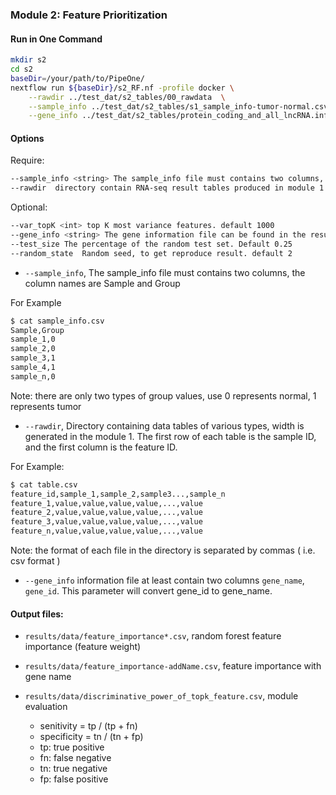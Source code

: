 
### __Module 2: Feature Prioritization__

#### Run in One Command
```bash
mkdir s2
cd s2
baseDir=/your/path/to/PipeOne/
nextflow run ${baseDir}/s2_RF.nf -profile docker \
    --rawdir ../test_dat/s2_tables/00_rawdata  \
    --sample_info ../test_dat/s2_tables/s1_sample_info-tumor-normal.csv \
    --gene_info ../test_dat/s2_tables/protein_coding_and_all_lncRNA.info.tsv
```

#### Options
Require:
```bash
--sample_info <string> The sample_info file must contains two columns, the column names are Sample and Group
--rawdir  directory contain RNA-seq result tables produced in module 1
```

Optional:
```bash
--var_topK <int> top K most variance features. default 1000
--gene_info <string> The gene information file can be found in the results of the first step (s1_lncRNA/results/novel_lncRNA/protein_coding_and_all_lncRNA.info.tsv)
--test_size The percentage of the random test set. Default 0.25
--random_state  Random seed, to get reproduce result. default 2
```


* `--sample_info`, The sample_info file must contains two columns, the column names are Sample and Group

For Example
```bash
$ cat sample_info.csv
Sample,Group
sample_1,0
sample_2,0
sample_3,1
sample_4,1
sample_n,0
```
Note: there are only two types of group values, use 0 represents normal, 1 represents tumor

* `--rawdir`, Directory containing data tables of various types, width is generated in the module 1. The first row of each table is the sample ID, and the first column is the feature ID.

For Example:
```bash
$ cat table.csv
feature_id,sample_1,sample_2,sample3...,sample_n
feature_1,value,value,value,value,...,value
feature_2,value,value,value,value,...,value
feature_3,value,value,value,value,...,value
feature_n,value,value,value,value,...,value
```

Note: the format of each file in the directory is separated by  commas ( i.e. csv format )

* `--gene_info` information file at least contain two columns `gene_name`, `gene_id`. This parameter will convert gene_id to gene_name.

#### __Output files__:

* `results/data/feature_importance*.csv`, random forest feature importance (feature weight)

* `results/data/feature_importance-addName.csv`, feature importance with gene name 

* `results/data/discriminative_power_of_topk_feature.csv`, module evaluation
    * senitivity  = tp / (tp + fn)
    * specificity = tn / (tn + fp)
    * tp: true positive
    * fn: false negative
    * tn: true negative
    * fp: false positive
